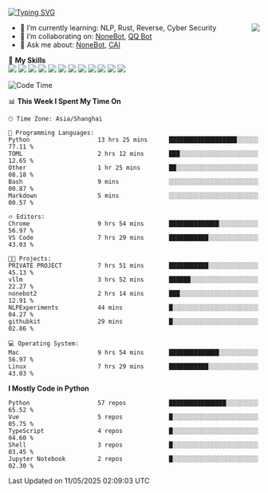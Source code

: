 [![Typing SVG](https://readme-typing-svg.herokuapp.com?size=25&duration=2500&color=8C43EA&vCenter=true&width=200&height=40&lines=Hi+there+%F0%9F%91%8B%F0%9F%8F%BB;I'm+yanyongyu)](https://git.io/typing-svg)

<a href="#">
  <img align="right" src="https://github-readme-stats.vercel.app/api?username=yanyongyu&count_private=true&show_icons=true&bg_color=15,f2f7fd,E0EAFC" />
</a>

- 🌱 I’m currently learning: NLP, Rust, Reverse, Cyber Security
- 👯 I’m collaborating on: [NoneBot](https://github.com/nonebot), [QQ Bot](https://github.com/Mrs4s/go-cqhttp)
- 💬 Ask me about: [NoneBot](https://github.com/nonebot), [CAI](https://github.com/cscs181/CAI)

🌟 **My Skills**  
![](https://img.shields.io/badge/-Python-3e74a2?style=flat-square&logo=Python&logoColor=fff)
![](https://img.shields.io/badge/-TypeScript-3178C6?style=flat-square&logo=TypeScript&logoColor=fff)
![](https://img.shields.io/badge/-Vue-4fc08d?style=flat-square&logo=Vue.js&logoColor=fff)
![](https://img.shields.io/badge/-React-2d98ce?style=flat-square&logo=React&logoColor=fff)
![](https://img.shields.io/badge/-FastAPI-009688?style=flat-square&logo=FastAPI&logoColor=fff)
![](https://img.shields.io/badge/-Linux-000000?style=flat-square&logo=Linux&logoColor=fff)
![](https://img.shields.io/badge/-Docker-2496ED?style=flat-square&logo=Docker&logoColor=fff)
![](https://img.shields.io/badge/-Kubernetes-326CE5?style=flat-square&logo=Kubernetes&logoColor=fff)
![](https://img.shields.io/badge/-GitHub%20Actions-2088FF?style=flat-square&logo=GitHubActions&logoColor=fff)
![](https://img.shields.io/badge/-PostgreSQL-4169E1?style=flat-square&logo=PostgreSQL&logoColor=fff)
![](https://img.shields.io/badge/-Redis-DC382D?style=flat-square&logo=Redis&logoColor=fff)
![](https://img.shields.io/badge/-MongoDB-47A248?style=flat-square&logo=MongoDB&logoColor=fff)

<!--START_SECTION:waka-->
![Code Time](http://img.shields.io/badge/Code%20Time-7%2C575%20hrs%2043%20mins-blue)

📊 **This Week I Spent My Time On** 

```text
🕑︎ Time Zone: Asia/Shanghai

💬 Programming Languages: 
Python                   13 hrs 25 mins      ███████████████████░░░░░░   77.11 % 
TOML                     2 hrs 12 mins       ███░░░░░░░░░░░░░░░░░░░░░░   12.65 % 
Other                    1 hr 25 mins        ██░░░░░░░░░░░░░░░░░░░░░░░   08.18 % 
Bash                     9 mins              ░░░░░░░░░░░░░░░░░░░░░░░░░   00.87 % 
Markdown                 5 mins              ░░░░░░░░░░░░░░░░░░░░░░░░░   00.57 % 

🔥 Editors: 
Chrome                   9 hrs 54 mins       ██████████████░░░░░░░░░░░   56.97 % 
VS Code                  7 hrs 29 mins       ███████████░░░░░░░░░░░░░░   43.03 % 

🐱‍💻 Projects: 
PRIVATE PROJECT          7 hrs 51 mins       ███████████░░░░░░░░░░░░░░   45.13 % 
vllm                     3 hrs 52 mins       ██████░░░░░░░░░░░░░░░░░░░   22.27 % 
nonebot2                 2 hrs 14 mins       ███░░░░░░░░░░░░░░░░░░░░░░   12.91 % 
NLPExperiments           44 mins             █░░░░░░░░░░░░░░░░░░░░░░░░   04.27 % 
githubkit                29 mins             █░░░░░░░░░░░░░░░░░░░░░░░░   02.86 % 

💻 Operating System: 
Mac                      9 hrs 54 mins       ██████████████░░░░░░░░░░░   56.97 % 
Linux                    7 hrs 29 mins       ███████████░░░░░░░░░░░░░░   43.03 % 
```

**I Mostly Code in Python** 

```text
Python                   57 repos            ████████████████░░░░░░░░░   65.52 % 
Vue                      5 repos             █░░░░░░░░░░░░░░░░░░░░░░░░   05.75 % 
TypeScript               4 repos             █░░░░░░░░░░░░░░░░░░░░░░░░   04.60 % 
Shell                    3 repos             █░░░░░░░░░░░░░░░░░░░░░░░░   03.45 % 
Jupyter Notebook         2 repos             █░░░░░░░░░░░░░░░░░░░░░░░░   02.30 % 
```




 Last Updated on 11/05/2025 02:09:03 UTC
<!--END_SECTION:waka-->
